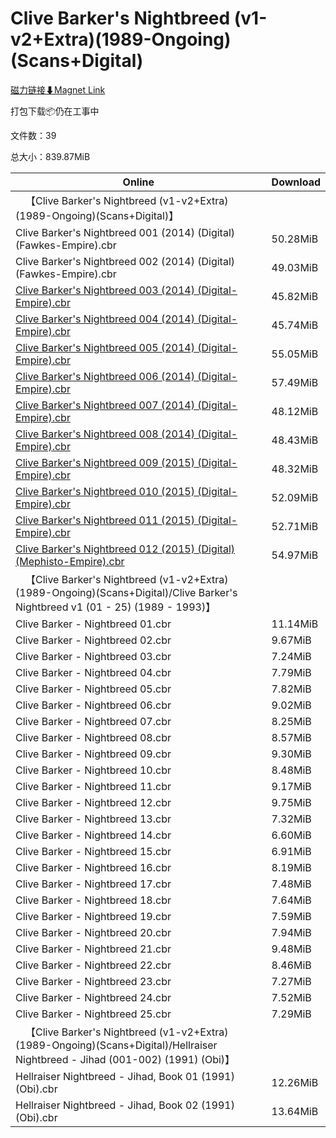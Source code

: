 # Clive Barker's Nightbreed (v1-v2+Extra)(1989-Ongoing)(Scans+Digital)

[磁力链接⬇Magnet Link](magnet:?xt=urn:btih:7c0e6d51d7bfa8ff5a3922e216ff276ead9585f0&dn=Clive%20Barker%27s%20Nightbreed%20%28v1-v2%2BExtra%29%281989-Ongoing%29%28Scans%2BDigital%29)

打包下载📦仍在工事中

文件数：39

总大小：839.87MiB

Online | Download
--- | ---
&emsp;【Clive Barker's Nightbreed (v1-v2+Extra)(1989-Ongoing)(Scans+Digital)】 | 
Clive Barker's Nightbreed 001 (2014) (Digital) (Fawkes-Empire).cbr | 50.28MiB
Clive Barker's Nightbreed 002 (2014) (Digital) (Fawkes-Empire).cbr | 49.03MiB
[Clive Barker's Nightbreed 003 (2014) (Digital-Empire).cbr](https://github.com/alicewish/markdown/blob/master/comic/Clive-Barkers-Nightbreed-003-2014-Digital-Empire-cbr.md) | 45.82MiB
[Clive Barker's Nightbreed 004 (2014) (Digital-Empire).cbr](https://github.com/alicewish/markdown/blob/master/comic/Clive-Barkers-Nightbreed-004-2014-Digital-Empire-cbr.md) | 45.74MiB
[Clive Barker's Nightbreed 005 (2014) (Digital-Empire).cbr](https://github.com/alicewish/markdown/blob/master/comic/Clive-Barkers-Nightbreed-005-2014-Digital-Empire-cbr.md) | 55.05MiB
[Clive Barker's Nightbreed 006 (2014) (Digital-Empire).cbr](https://github.com/alicewish/markdown/blob/master/comic/Clive-Barkers-Nightbreed-006-2014-Digital-Empire-cbr.md) | 57.49MiB
[Clive Barker's Nightbreed 007 (2014) (Digital-Empire).cbr](https://github.com/alicewish/markdown/blob/master/comic/Clive-Barkers-Nightbreed-007-2014-Digital-Empire-cbr.md) | 48.12MiB
[Clive Barker's Nightbreed 008 (2014) (Digital-Empire).cbr](https://github.com/alicewish/markdown/blob/master/comic/Clive-Barkers-Nightbreed-008-2014-Digital-Empire-cbr.md) | 48.43MiB
[Clive Barker's Nightbreed 009 (2015) (Digital-Empire).cbr](https://github.com/alicewish/markdown/blob/master/comic/Clive-Barkers-Nightbreed-009-2015-Digital-Empire-cbr.md) | 48.32MiB
[Clive Barker's Nightbreed 010 (2015) (Digital-Empire).cbr](https://github.com/alicewish/markdown/blob/master/comic/Clive-Barkers-Nightbreed-010-2015-Digital-Empire-cbr.md) | 52.09MiB
[Clive Barker's Nightbreed 011 (2015) (Digital-Empire).cbr](https://github.com/alicewish/markdown/blob/master/comic/Clive-Barkers-Nightbreed-011-2015-Digital-Empire-cbr.md) | 52.71MiB
[Clive Barker's Nightbreed 012 (2015) (Digital) (Mephisto-Empire).cbr](https://github.com/alicewish/markdown/blob/master/comic/Clive-Barkers-Nightbreed-012-2015-Digital-Mephisto-Empire-cbr.md) | 54.97MiB
&emsp;【Clive Barker's Nightbreed (v1-v2+Extra)(1989-Ongoing)(Scans+Digital)/Clive Barker's Nightbreed v1 (01 - 25) (1989 - 1993)】 | 
Clive Barker - Nightbreed 01.cbr | 11.14MiB
Clive Barker - Nightbreed 02.cbr | 9.67MiB
Clive Barker - Nightbreed 03.cbr | 7.24MiB
Clive Barker - Nightbreed 04.cbr | 7.79MiB
Clive Barker - Nightbreed 05.cbr | 7.82MiB
Clive Barker - Nightbreed 06.cbr | 9.02MiB
Clive Barker - Nightbreed 07.cbr | 8.25MiB
Clive Barker - Nightbreed 08.cbr | 8.57MiB
Clive Barker - Nightbreed 09.cbr | 9.30MiB
Clive Barker - Nightbreed 10.cbr | 8.48MiB
Clive Barker - Nightbreed 11.cbr | 9.17MiB
Clive Barker - Nightbreed 12.cbr | 9.75MiB
Clive Barker - Nightbreed 13.cbr | 7.32MiB
Clive Barker - Nightbreed 14.cbr | 6.60MiB
Clive Barker - Nightbreed 15.cbr | 6.91MiB
Clive Barker - Nightbreed 16.cbr | 8.19MiB
Clive Barker - Nightbreed 17.cbr | 7.48MiB
Clive Barker - Nightbreed 18.cbr | 7.64MiB
Clive Barker - Nightbreed 19.cbr | 7.59MiB
Clive Barker - Nightbreed 20.cbr | 7.94MiB
Clive Barker - Nightbreed 21.cbr | 9.48MiB
Clive Barker - Nightbreed 22.cbr | 8.46MiB
Clive Barker - Nightbreed 23.cbr | 7.27MiB
Clive Barker - Nightbreed 24.cbr | 7.52MiB
Clive Barker - Nightbreed 25.cbr | 7.29MiB
&emsp;【Clive Barker's Nightbreed (v1-v2+Extra)(1989-Ongoing)(Scans+Digital)/Hellraiser Nightbreed - Jihad (001-002) (1991) (Obi)】 | 
Hellraiser Nightbreed - Jihad, Book 01 (1991) (Obi).cbr | 12.26MiB
Hellraiser Nightbreed - Jihad, Book 02 (1991) (Obi).cbr | 13.64MiB